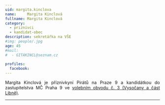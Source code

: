 ```yaml
---
uid: margita.kinclova
name:     Margita Kinclová
fullname: Margita Kinclová
category:
  - priznivci
  - kandidat-obec
description: sekretářka na VŠE
#img: people/.jpg
age: 45
#mail:
#  - GITAKINCL@seznam.cz
 
profiles:
  facebook: 
---
```

<p style='text-align: justify;'>
Margita Kinclová je příznivkyní Pirátů na Praze 9 a kandidátkou do zastupitelstva MČ Praha 9 ve <a href="/komunalni-volby-2018/vysocany/" target="_self"><u>volebním obvodu č. 3 (Vysočany a část Libně)</u></a>.
</p>


---